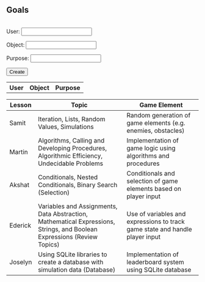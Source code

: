 <!DOCTYPE html>
<html lang="en">
<head>
    <meta charset="UTF-8">
    <meta http-equiv="X-UA-Compatible" content="IE=edge">
    <meta name="viewport" content="width=device-width, initial-scale=1.0">
    <title>Goals</title>
    <link rel="stylesheet" href="table.css">
    <link rel="oogabooga">
</head>
<body>
  <main class = "table"> 
      <section class="table_header">
        <h1>Goals</h1>
        <table id = "table">
      <!-- </section> -->
      <section class="table_body">
        <table>
          <thead>
          <tbody id="body">
            <tr>
              <!-- <th> id </th> -->
              <th> User </th>
              <th> Object </th>
              <th> Purpose </th>
            <tr>
            <tbody>
            </tbody>
        <!-- </table> -->


<form action="javascript:createGoal()">
    <p><label>
        User:
        <input type="text"  id="goal" required>
    </label></p>
    <p><label>
        Object:
        <input type="text"  id="diff" required>
    </label></p>
     <p><label>
        Purpose:
        <input type="text"  id="time" required>
    </label></p>
      <p>
        <button>Create</button>
    </p>
</form>

<table>
  <thead>
    <tr>
      <th>Lesson</th>
      <th>Topic</th>
      <th>Game Element</th>
    </tr>
  </thead>
  <tbody>
    <tr>
      <td>Samit</td>
      <td>Iteration, Lists, Random Values, Simulations</td>
      <td>Random generation of game elements (e.g. enemies, obstacles)</td>
    </tr>
    <tr>
      <td>Martin</td>
      <td>Algorithms, Calling and Developing Procedures, Algorithmic Efficiency, Undecidable Problems</td>
      <td>Implementation of game logic using algorithms and procedures</td>
    </tr>
    <tr>
      <td>Akshat</td>
      <td>Conditionals, Nested Conditionals, Binary Search (Selection)</td>
      <td>Conditionals and selection of game elements based on player input</td>
    </tr>
    <tr>
      <td>Ederick</td>
      <td>Variables and Assignments, Data Abstraction, Mathematical Expressions, Strings, and Boolean Expressions (Review Topics)</td>
      <td>Use of variables and expressions to track game state and handle player input</td>
    </tr>
    <tr>
      <td>Joselyn</td>
      <td>Using SQLite libraries to create a database with simulation data (Database)</td>
      <td>Implementation of leaderboard system using SQLite database</td>
    </tr>
  </tbody>
</table>
